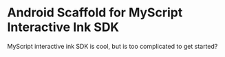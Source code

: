 Android Scaffold for MyScript Interactive Ink SDK
=================================================

MyScript interactive ink SDK is cool, but is too complicated to get started?
